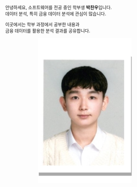 안녕하세요, 소프트웨어를 전공 중인 학부생 **박찬우**입니다.  
데이터 분석, 특히 금융 데이터 분석에 관심이 많습니다.  

이곳에서는 학부 과정에서 공부한 내용과  
금융 데이터를 활용한 분석 결과를 공유합니다.

<div align="center">
  <img src="/assets/images/me.jpg" alt="나의 프로필 사진" />
</div>
